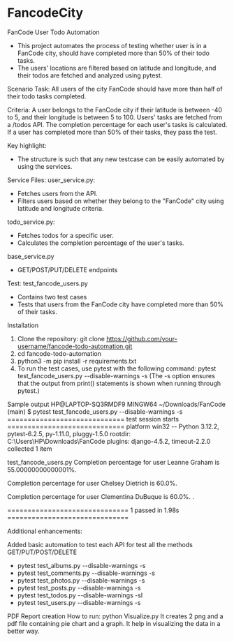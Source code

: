 # FancodeCity

FanCode User Todo Automation
- This project automates the process of testing whether user is in a FanCode city, should have completed more than 50% of their todo tasks. 
- The users' locations are filtered based on latitude and longitude, and their todos are fetched and analyzed using pytest.

Scenario
Task: All users of the city FanCode should have more than half of their todo tasks completed.

Criteria:
A user belongs to the FanCode city if their latitude is between -40 to 5, and their longitude is between 5 to 100.
Users' tasks are fetched from a /todos API.
The completion percentage for each user's tasks is calculated.
If a user has completed more than 50% of their tasks, they pass the test.

Key highlight:
- The structure is such that any new testcase can be easily automated by using the services.

Service Files:
  user_service.py:
  - Fetches users from the API.
  - Filters users based on whether they belong to the "FanCode" city using latitude and longitude criteria.
  
  todo_service.py:
  - Fetches todos for a specific user.
  - Calculates the completion percentage of the user's tasks.
  
  base_service.py
  - GET/POST/PUT/DELETE endpoints

Test:
test_fancode_users.py  
- Contains two test cases
- Tests that users from the FanCode city have completed more than 50% of their tasks.

Installation
1) Clone the repository: git clone https://github.com/your-username/fancode-todo-automation.git
2) cd fancode-todo-automation
3) python3 -m pip install -r requirements.txt
4) To run the test cases, use pytest with the following command:
   pytest test_fancode_users.py --disable-warnings -s
   (The -s option ensures that the output from print() statements is shown when running through pytest.)


Sample output
HP@LAPTOP-SQ3RMDF9 MINGW64 ~/Downloads/FanCode (main)
$ pytest test_fancode_users.py --disable-warnings -s
============================= test session starts =============================
platform win32 -- Python 3.12.2, pytest-6.2.5, py-1.11.0, pluggy-1.5.0
rootdir: C:\Users\HP\Downloads\FanCode
plugins: django-4.5.2, timeout-2.2.0
collected 1 item

test_fancode_users.py
Completion percentage for user Leanne Graham is 55.00000000000001%.

Completion percentage for user Chelsey Dietrich is 60.0%.

Completion percentage for user Clementina DuBuque is 60.0%.
.

============================== 1 passed in 1.98s ==============================


Additional enhancements:

Added basic automation to test each API for test all the methods GET/PUT/POST/DELETE
 - pytest test_albums.py --disable-warnings -s
 - pytest test_comments.py --disable-warnings -s
 - pytest test_photos.py --disable-warnings -s
 - pytest test_posts.py --disable-warnings -s
 - pytest test_todos.py --disable-warnings -sI 
 - pytest test_users.py --disable-warnings -s

PDF Report creation
How to run: 
python Visualize.py
It creates 2 png and a pdf file containing pie chart and a graph. It help in visualizing the data in a better way.
